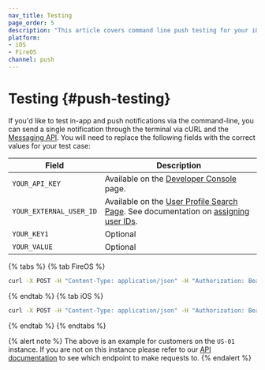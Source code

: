 ```yaml
---
nav_title: Testing
page_order: 5
description: "This article covers command line push testing for your iOS or FireOS push notifications."
platform:
- iOS
- FireOS
channel: push
---
```


# Testing {#push-testing}

If you'd like to test in-app and push notifications via the command-line, you can send a single notification through the terminal via cURL and the [Messaging API][29]. You will need to replace the following fields with the correct values for your test case:

| Field | Description |
| --- | --- |
| `YOUR_API_KEY` | Available on the [Developer Console][30] page. | 
| `YOUR_EXTERNAL_USER_ID` | Available on the [User Profile Search Page][31]. See documentation on [assigning user IDs][32]. |
| `YOUR_KEY1` | Optional |
| `YOUR_VALUE` | Optional |

{% tabs %}
{% tab FireOS %}
```bash
curl -X POST -H "Content-Type: application/json" -H "Authorization: Bearer {{YOUR_API_KEY}}" -d "{\"external_user_ids\":[\"YOUR_EXTERNAL_USER_ID\"],\"messages\":{\"kindle_push\":{\"title\":\"Test push title\",\"alert\":\"Test push\",\"extra\":{\"YOUR_KEY1\":\"YOUR_VALUE1\"}}}}" https://rest.iad-01.braze.com/messages/send
```
{% endtab %}
{% tab iOS %}

```bash
curl -X POST -H "Content-Type: application/json" -H "Authorization: Bearer {{YOUR_API_KEY}}" -d "{\"external_user_ids\":[\"YOUR_EXTERNAL_USER_ID\"],\"messages\":{\"apple_push\":{\"alert\":\"Test push\",\"extra\":{\"YOUR_KEY1\":\"YOUR_VALUE1\"}}}}" https://rest.iad-01.braze.com/messages/send
```
{% endtab %}
{% endtabs %}

{% alert note %}
The above is an example for customers on the `US-01` instance. If you are not on this instance please refer to our [API documentation]({{site.baseurl}}/developer_guide/rest_api/messaging/#sending-messages-immediately-via-api-only) to see which endpoint to make requests to.
{% endalert %}

[29]: {{site.baseurl}}/developer_guide/rest_api/messaging/
[30]: https://dashboard-01.braze.com/app_settings/api_settings/
[31]: https://dashboard-01.braze.com/users/user_search/user-search/
[32]: {{site.baseurl}}/developer_guide/platform_integration_guides/ios/analytics/setting_user_ids/#assigning-a-user-id
[66]: {{site.baseurl}}/developer_guide/rest_api/messaging/#sending-messages-immediately-via-api-only
